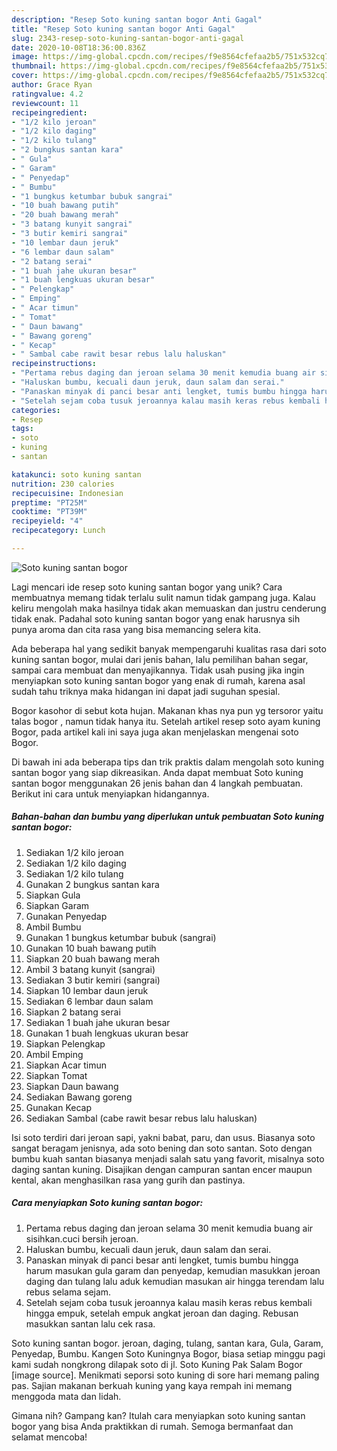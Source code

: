 ```yaml
---
description: "Resep Soto kuning santan bogor Anti Gagal"
title: "Resep Soto kuning santan bogor Anti Gagal"
slug: 2343-resep-soto-kuning-santan-bogor-anti-gagal
date: 2020-10-08T18:36:00.836Z
image: https://img-global.cpcdn.com/recipes/f9e8564cfefaa2b5/751x532cq70/soto-kuning-santan-bogor-foto-resep-utama.jpg
thumbnail: https://img-global.cpcdn.com/recipes/f9e8564cfefaa2b5/751x532cq70/soto-kuning-santan-bogor-foto-resep-utama.jpg
cover: https://img-global.cpcdn.com/recipes/f9e8564cfefaa2b5/751x532cq70/soto-kuning-santan-bogor-foto-resep-utama.jpg
author: Grace Ryan
ratingvalue: 4.2
reviewcount: 11
recipeingredient:
- "1/2 kilo jeroan"
- "1/2 kilo daging"
- "1/2 kilo tulang"
- "2 bungkus santan kara"
- " Gula"
- " Garam"
- " Penyedap"
- " Bumbu"
- "1 bungkus ketumbar bubuk sangrai"
- "10 buah bawang putih"
- "20 buah bawang merah"
- "3 batang kunyit sangrai"
- "3 butir kemiri sangrai"
- "10 lembar daun jeruk"
- "6 lembar daun salam"
- "2 batang serai"
- "1 buah jahe ukuran besar"
- "1 buah lengkuas ukuran besar"
- " Pelengkap"
- " Emping"
- " Acar timun"
- " Tomat"
- " Daun bawang"
- " Bawang goreng"
- " Kecap"
- " Sambal cabe rawit besar rebus lalu haluskan"
recipeinstructions:
- "Pertama rebus daging dan jeroan selama 30 menit kemudia buang air sisihkan.cuci bersih jeroan."
- "Haluskan bumbu, kecuali daun jeruk, daun salam dan serai."
- "Panaskan minyak di panci besar anti lengket, tumis bumbu hingga harum masukan gula garam dan penyedap, kemudian masukkan jeroan daging dan tulang lalu aduk kemudian masukan air hingga terendam lalu rebus selama sejam."
- "Setelah sejam coba tusuk jeroannya kalau masih keras rebus kembali hingga empuk, setelah empuk angkat jeroan dan daging. Rebusan masukkan santan lalu cek rasa."
categories:
- Resep
tags:
- soto
- kuning
- santan

katakunci: soto kuning santan 
nutrition: 230 calories
recipecuisine: Indonesian
preptime: "PT25M"
cooktime: "PT39M"
recipeyield: "4"
recipecategory: Lunch

---
```



![Soto kuning santan bogor](https://img-global.cpcdn.com/recipes/f9e8564cfefaa2b5/751x532cq70/soto-kuning-santan-bogor-foto-resep-utama.jpg)

Lagi mencari ide resep soto kuning santan bogor yang unik? Cara membuatnya memang tidak terlalu sulit namun tidak gampang juga. Kalau keliru mengolah maka hasilnya tidak akan memuaskan dan justru cenderung tidak enak. Padahal soto kuning santan bogor yang enak harusnya sih punya aroma dan cita rasa yang bisa memancing selera kita.

Ada beberapa hal yang sedikit banyak mempengaruhi kualitas rasa dari soto kuning santan bogor, mulai dari jenis bahan, lalu pemilihan bahan segar, sampai cara membuat dan menyajikannya. Tidak usah pusing jika ingin menyiapkan soto kuning santan bogor yang enak di rumah, karena asal sudah tahu triknya maka hidangan ini dapat jadi suguhan spesial.

Bogor kasohor di sebut kota hujan. Makanan khas nya pun yg tersoror yaitu talas bogor , namun tidak hanya itu. Setelah artikel resep soto ayam kuning Bogor, pada artikel kali ini saya juga akan menjelaskan mengenai soto Bogor.


Di bawah ini ada beberapa tips dan trik praktis dalam mengolah soto kuning santan bogor yang siap dikreasikan. Anda dapat membuat Soto kuning santan bogor menggunakan 26 jenis bahan dan 4 langkah pembuatan. Berikut ini cara untuk menyiapkan hidangannya.

<!--inarticleads1-->

##### Bahan-bahan dan bumbu yang diperlukan untuk pembuatan Soto kuning santan bogor:

1. Sediakan 1/2 kilo jeroan
1. Sediakan 1/2 kilo daging
1. Sediakan 1/2 kilo tulang
1. Gunakan 2 bungkus santan kara
1. Siapkan  Gula
1. Siapkan  Garam
1. Gunakan  Penyedap
1. Ambil  Bumbu
1. Gunakan 1 bungkus ketumbar bubuk (sangrai)
1. Gunakan 10 buah bawang putih
1. Siapkan 20 buah bawang merah
1. Ambil 3 batang kunyit (sangrai)
1. Sediakan 3 butir kemiri (sangrai)
1. Siapkan 10 lembar daun jeruk
1. Sediakan 6 lembar daun salam
1. Siapkan 2 batang serai
1. Sediakan 1 buah jahe ukuran besar
1. Gunakan 1 buah lengkuas ukuran besar
1. Siapkan  Pelengkap
1. Ambil  Emping
1. Siapkan  Acar timun
1. Siapkan  Tomat
1. Siapkan  Daun bawang
1. Sediakan  Bawang goreng
1. Gunakan  Kecap
1. Sediakan  Sambal (cabe rawit besar rebus lalu haluskan)


Isi soto terdiri dari jeroan sapi, yakni babat, paru, dan usus. Biasanya soto sangat beragam jenisnya, ada soto bening dan soto santan. Soto dengan bumbu kuah santan biasanya menjadi salah satu yang favorit, misalnya soto daging santan kuning. Disajikan dengan campuran santan encer maupun kental, akan menghasilkan rasa yang gurih dan pastinya. 

<!--inarticleads2-->

##### Cara menyiapkan Soto kuning santan bogor:

1. Pertama rebus daging dan jeroan selama 30 menit kemudia buang air sisihkan.cuci bersih jeroan.
1. Haluskan bumbu, kecuali daun jeruk, daun salam dan serai.
1. Panaskan minyak di panci besar anti lengket, tumis bumbu hingga harum masukan gula garam dan penyedap, kemudian masukkan jeroan daging dan tulang lalu aduk kemudian masukan air hingga terendam lalu rebus selama sejam.
1. Setelah sejam coba tusuk jeroannya kalau masih keras rebus kembali hingga empuk, setelah empuk angkat jeroan dan daging. Rebusan masukkan santan lalu cek rasa.


Soto kuning santan bogor. jeroan, daging, tulang, santan kara, Gula, Garam, Penyedap, Bumbu. Kangen Soto Kuningnya Bogor, biasa setiap minggu pagi kami sudah nongkrong dilapak soto di jl. Soto Kuning Pak Salam Bogor [image source]. Menikmati seporsi soto kuning di sore hari memang paling pas. Sajian makanan berkuah kuning yang kaya rempah ini memang menggoda mata dan lidah. 

Gimana nih? Gampang kan? Itulah cara menyiapkan soto kuning santan bogor yang bisa Anda praktikkan di rumah. Semoga bermanfaat dan selamat mencoba!
